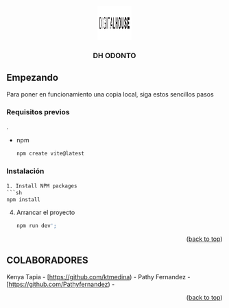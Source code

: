 <!-- Improved compatibility of back to top link: See: https://github.com/othneildrew/Best-README-Template/pull/73 -->
<a name="readme-top"></a>

<!-- Examen Final Front III -->


<!-- PROJECT LOGO -->
<br />
<div align="center">
  <a href="https://github.com/Pathyfernandez/examenFinalFront3/edit/main/README.md">
    <img src="public/images/DH.png" alt="Logo" width="80" height="80">
  </a>

  <h3 align="center">DH ODONTO</h3>

</div>



<!-- GETTING STARTED -->
## Empezando

Para poner en funcionamiento una copia local, siga estos sencillos pasos

### Requisitos previos
.
* npm
  ```sh
  npm create vite@latest 
  ```

### Instalación

   ```
1. Install NPM packages
   ```sh
   npm install
   ```
4. Arrancar el proyecto
   ```js
   npm run dev';
   ```

<p align="right">(<a href="#readme-top">back to top</a>)</p>




<!-- COLABORADORES  -->
## COLABORADORES

Kenya Tapia - [https://github.com/ktmedina) - 
Pathy Fernandez - [https://github.com/Pathyfernandez) - 



<p align="right">(<a href="#readme-top">back to top</a>)</p>












